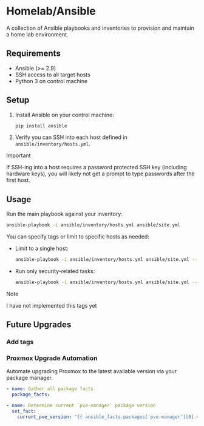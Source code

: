 # Homelab/Ansible

A collection of Ansible playbooks and inventories to provision and maintain a home lab environment.

## Requirements

- Ansible (>= 2.9)
- SSH access to all target hosts
- Python 3 on control machine

## Setup

1. Install Ansible on your control machine:

    ```bash
    pip install ansible
    ```

2. Verify you can SSH into each host defined in `ansible/inventory/hosts.yml`.

> [!IMPORTANT]
> If SSH-ing into a host requires a password protected SSH key (including hardware keys),
> you will likely not get a prompt to type passwords after the first host.

## Usage

Run the main playbook against your inventory:

```bash
ansible-playbook -i ansible/inventory/hosts.yml ansible/site.yml
```

You can specify tags or limit to specific hosts as needed:

- Limit to a single host:

    ```bash
    ansible-playbook -i ansible/inventory/hosts.yml ansible/site.yml --limit=proxmox
    ```

- Run only security-related tasks:

    ```bash
    ansible-playbook -i ansible/inventory/hosts.yml ansible/site.yml --tags=security
    ```

> [!NOTE]
> I have not implemented this tags yet

## Future Upgrades

### Add tags

### Proxmox Upgrade Automation

Automate upgrading Proxmox to the latest available version via your package manager.

```yaml
- name: Gather all package facts
  package_facts:

- name: Determine current `pve-manager` package version
  set_fact:
    current_pve_version: "{{ ansible_facts.packages['pve-manager'][0].version.split('-')[0] }}"
```
